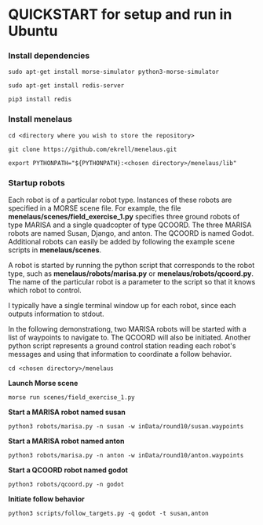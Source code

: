 # QUICKSTART for setup and run in Ubuntu

### Install dependencies

    sudo apt-get install morse-simulator python3-morse-simulator

    sudo apt-get install redis-server

    pip3 install redis

### Install menelaus

    cd <directory where you wish to store the repository>

    git clone https://github.com/ekrell/menelaus.git
    
    export PYTHONPATH="${PYTHONPATH}:<chosen directory>/menelaus/lib"
    
### Startup robots

Each robot is of a particular robot type. Instances of these robots are specified in a MORSE scene file. 
For example, the file __menelaus/scenes/field_exercise_1.py__ specifies three ground robots of type MARISA and a single quadcopter of type QCOORD.
The three MARISA robots are named Susan, Django, and anton. The QCOORD is named Godot.  
Additional robots can easily be added by following the example scene scripts in __menelaus/scenes__. 

A robot is started by running the python script that corresponds to the robot type, 
such as __menelaus/robots/marisa.py__ or __menelaus/robots/qcoord.py__.
The name of the particular robot is a parameter to the script so that it knows which robot to control. 

I typically have a single terminal window up for each robot, since each outputs information to stdout. 

In the following demonstrationg, two MARISA robots will be started with a list of waypoints to navigate to. 
The QCOORD will also be initiated. 
Another python script represents a ground control station reading each robot's messages and using that information
to coordinate a follow behavior. 

    cd <chosen directory>/menelaus
    
**Launch Morse scene**

    morse run scenes/field_exercise_1.py

**Start a MARISA robot named susan**

    python3 robots/marisa.py -n susan -w inData/round10/susan.waypoints

**Start a MARISA robot named anton**

    python3 robots/marisa.py -n anton -w inData/round10/anton.waypoints
    
**Start a QCOORD robot named godot**
    
    python3 robots/qcoord.py -n godot
    
**Initiate follow behavior**

    python3 scripts/follow_targets.py -q godot -t susan,anton
    
  
    
    
